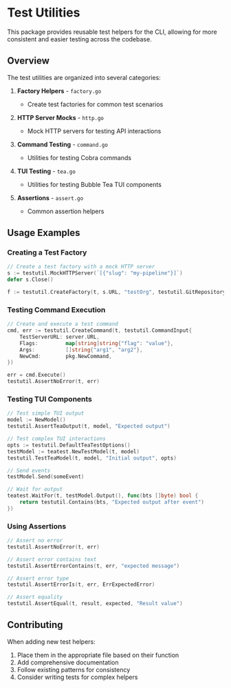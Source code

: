 # Test Utilities

This package provides reusable test helpers for the CLI, allowing for more consistent and easier testing across the codebase.

## Overview

The test utilities are organized into several categories:

1. **Factory Helpers** - `factory.go`
   - Create test factories for common test scenarios

2. **HTTP Server Mocks** - `http.go`
   - Mock HTTP servers for testing API interactions

3. **Command Testing** - `command.go`
   - Utilities for testing Cobra commands

4. **TUI Testing** - `tea.go`
   - Utilities for testing Bubble Tea TUI components

5. **Assertions** - `assert.go`
   - Common assertion helpers

## Usage Examples

### Creating a Test Factory

```go
// Create a test factory with a mock HTTP server
s := testutil.MockHTTPServer(`[{"slug": "my-pipeline"}]`)
defer s.Close()

f := testutil.CreateFactory(t, s.URL, "testOrg", testutil.GitRepository())
```

### Testing Command Execution

```go
// Create and execute a test command
cmd, err := testutil.CreateCommand(t, testutil.CommandInput{
    TestServerURL: server.URL,
    Flags:         map[string]string{"flag": "value"},
    Args:          []string{"arg1", "arg2"},
    NewCmd:        pkg.NewCommand,
})

err = cmd.Execute()
testutil.AssertNoError(t, err)
```

### Testing TUI Components

```go
// Test simple TUI output
model := NewModel()
testutil.AssertTeaOutput(t, model, "Expected output")

// Test complex TUI interactions
opts := testutil.DefaultTeaTestOptions()
testModel := teatest.NewTestModel(t, model)
testutil.TestTeaModel(t, model, "Initial output", opts)

// Send events
testModel.Send(someEvent)

// Wait for output
teatest.WaitFor(t, testModel.Output(), func(bts []byte) bool {
    return testutil.Contains(bts, "Expected output after event")
})
```

### Using Assertions

```go
// Assert no error
testutil.AssertNoError(t, err)

// Assert error contains text
testutil.AssertErrorContains(t, err, "expected message")

// Assert error type
testutil.AssertErrorIs(t, err, ErrExpectedError)

// Assert equality
testutil.AssertEqual(t, result, expected, "Result value")
```

## Contributing

When adding new test helpers:

1. Place them in the appropriate file based on their function
2. Add comprehensive documentation
3. Follow existing patterns for consistency
4. Consider writing tests for complex helpers
